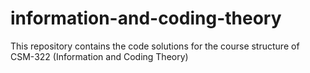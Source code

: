 # information-and-coding-theory
This repository contains the code solutions for the course structure of CSM-322 (Information and Coding Theory)
